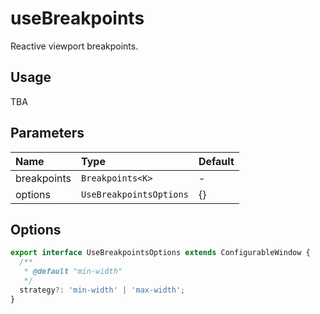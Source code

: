 # useBreakpoints

Reactive viewport breakpoints.

## Usage

TBA

## Parameters

| Name       | Type       |  Default |
| :--------- | :--------- | :---------- |
| breakpoints | `Breakpoints<K>` | - |
| options | `UseBreakpointsOptions` | {} |

## Options

```typescript
export interface UseBreakpointsOptions extends ConfigurableWindow {
  /**
   * @default "min-width"
   */
  strategy?: 'min-width' | 'max-width';
}
```
